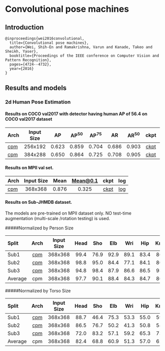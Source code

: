 # Convolutional pose machines

## Introduction
```
@inproceedings{wei2016convolutional,
  title={Convolutional pose machines},
  author={Wei, Shih-En and Ramakrishna, Varun and Kanade, Takeo and Sheikh, Yaser},
  booktitle={Proceedings of the IEEE conference on Computer Vision and Pattern Recognition},
  pages={4724--4732},
  year={2016}
}
```

## Results and models

### 2d Human Pose Estimation

#### Results on COCO val2017 with detector having human AP of 56.4 on COCO val2017 dataset

| Arch | Input Size | AP | AP<sup>50</sup> | AP<sup>75</sup> | AR | AR<sup>50</sup> | ckpt | log |
| :----------------- | :-----------: | :------: | :------: | :------: | :------: | :------: |:------: |:------: |
| [cpm](/configs/top_down/cpm/coco/cpm_coco_256x192.py)  | 256x192 | 0.623 | 0.859 | 0.704 | 0.686 | 0.903 | [ckpt](https://download.openmmlab.com/mmpose/top_down/cpm/cpm_coco_256x192-aa4ba095_20200817.pth) | [log](https://download.openmmlab.com/mmpose/top_down/cpm/cpm_coco_256x192_20200817.log.json) |
| [cpm](/configs/top_down/cpm/coco/cpm_coco_384x288.py)  | 384x288 | 0.650 | 0.864 | 0.725 | 0.708 | 0.905 | [ckpt](https://download.openmmlab.com/mmpose/top_down/cpm/cpm_coco_384x288-80feb4bc_20200821.pth) | [log](https://download.openmmlab.com/mmpose/top_down/cpm/cpm_coco_384x288_20200821.log.json) |


#### Results on MPII val set.

| Arch  | Input Size | Mean | Mean@0.1   | ckpt    | log     |
| :--- | :--------: | :------: | :------: |:------: |:------: |
| [cpm](/configs/top_down/cpm/mpii/cpm_mpii_368x368.py) | 368x368 | 0.876 | 0.325 | [ckpt](https://download.openmmlab.com/mmpose/top_down/cpm/cpm_mpii_368x368-116e62b8_20200822.pth) | [log](https://download.openmmlab.com/mmpose/top_down/cpm/cpm_mpii_368x368_20200822.log.json) |


#### Results on Sub-JHMDB dataset.
The models are pre-trained on MPII dataset only. NO test-time augmentation (multi-scale /rotation testing) is used.

#####Normalized by Person Size

| Split| Arch        | Input Size | Head | Sho  | Elb | Wri | Hip | Knee | Ank | Mean | ckpt    | log     |
| :--- | :--------:  | :--------: | :---: | :---: |:---: |:---: |:---: |:---:  |:---: | :---: | :-----: |:------: |
| Sub1 |  [cpm](/configs/top_down/cpm/jhmdb/cpm_jhmdb_sub1_368x368.py) | 368x368 | 99.4 | 76.9 | 92.9 |  89.1 | 83.4 | 86.6| 98.0 | 89.5 | -        | -       |
| Sub2 |  [cpm](/configs/top_down/cpm/jhmdb/cpm_jhmdb_sub2_368x368.py) | 368x368 | 98.8 | 95.0 | 84.4 |  77.1 | 84.1 | 80.0| 94.7 | 87.4 | -        | -       |
| Sub3 |  [cpm](/configs/top_down/cpm/jhmdb/cpm_jhmdb_sub3_368x368.py) | 368x368 | 94.8 | 98.4 | 87.9 |  86.6 | 86.5 | 93.8| 95.8 | 92.5 | -        | -       |
| Average |  cpm                                                       | 368x368 | 97.7 | 90.1 | 88.4 |  84.3 | 84.7 | 86.8| 96.2 | 89.8 | -        | -       |


#####Normalized by Torso Size

| Split| Arch        | Input Size | Head | Sho  | Elb | Wri | Hip | Knee | Ank | Mean | ckpt    | log     |
| :--- | :--------:  | :--------: | :---: | :---: |:---: |:---: |:---: |:---:  |:---: | :---: | :-----: |:------: |
| Sub1 |  [cpm](/configs/top_down/cpm/jhmdb/cpm_jhmdb_sub1_368x368.py) | 368x368 | 88.7 | 46.4 | 75.3 |  53.3 | 55.0 | 59.6 | 85.7 | 65.8 | -        | -       |
| Sub2 |  [cpm](/configs/top_down/cpm/jhmdb/cpm_jhmdb_sub2_368x368.py) | 368x368 | 86.5 | 76.7 | 50.2 |  41.3 | 50.8 | 54.8 | 74.2 | 60.9 | -        | -       |
| Sub3 |  [cpm](/configs/top_down/cpm/jhmdb/cpm_jhmdb_sub3_368x368.py) | 368x368 | 72.0 | 83.2 | 57.1 |  59.2 | 65.3 | 73.7 | 70.9 | 70.4 | -        | -       |
| Average |  cpm                                                       | 368x368 | 82.4 | 68.8 | 60.9 |  51.3 | 57.0 | 62.7 | 76.9 | 65.7 | -        | -       |
